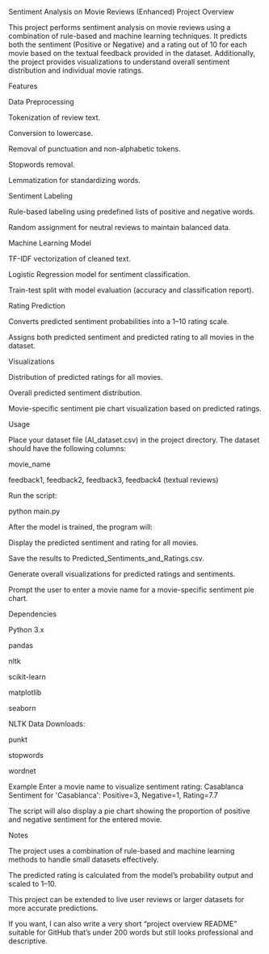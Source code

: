 Sentiment Analysis on Movie Reviews (Enhanced)
Project Overview

This project performs sentiment analysis on movie reviews using a combination of rule-based and machine learning techniques. It predicts both the sentiment (Positive or Negative) and a rating out of 10 for each movie based on the textual feedback provided in the dataset. Additionally, the project provides visualizations to understand overall sentiment distribution and individual movie ratings.

Features

Data Preprocessing

Tokenization of review text.

Conversion to lowercase.

Removal of punctuation and non-alphabetic tokens.

Stopwords removal.

Lemmatization for standardizing words.

Sentiment Labeling

Rule-based labeling using predefined lists of positive and negative words.

Random assignment for neutral reviews to maintain balanced data.

Machine Learning Model

TF-IDF vectorization of cleaned text.

Logistic Regression model for sentiment classification.

Train-test split with model evaluation (accuracy and classification report).

Rating Prediction

Converts predicted sentiment probabilities into a 1–10 rating scale.

Assigns both predicted sentiment and predicted rating to all movies in the dataset.

Visualizations

Distribution of predicted ratings for all movies.

Overall predicted sentiment distribution.

Movie-specific sentiment pie chart visualization based on predicted ratings.

Usage

Place your dataset file (AI_dataset.csv) in the project directory. The dataset should have the following columns:

movie_name

feedback1, feedback2, feedback3, feedback4 (textual reviews)

Run the script:

python main.py


After the model is trained, the program will:

Display the predicted sentiment and rating for all movies.

Save the results to Predicted_Sentiments_and_Ratings.csv.

Generate overall visualizations for predicted ratings and sentiments.

Prompt the user to enter a movie name for a movie-specific sentiment pie chart.

Dependencies

Python 3.x

pandas

nltk

scikit-learn

matplotlib

seaborn

NLTK Data Downloads:

punkt

stopwords

wordnet

Example
Enter a movie name to visualize sentiment rating: Casablanca
Sentiment for 'Casablanca': Positive=3, Negative=1, Rating=7.7


The script will also display a pie chart showing the proportion of positive and negative sentiment for the entered movie.

Notes

The project uses a combination of rule-based and machine learning methods to handle small datasets effectively.

The predicted rating is calculated from the model’s probability output and scaled to 1–10.

This project can be extended to live user reviews or larger datasets for more accurate predictions.

If you want, I can also write a very short “project overview README” suitable for GitHub that’s under 200 words but still looks professional and descriptive.

